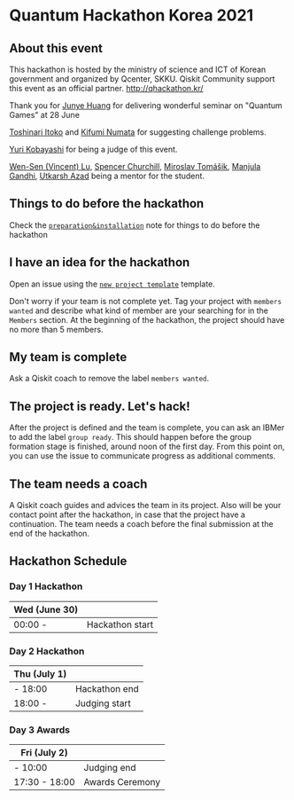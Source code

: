 # Quantum Hackathon Korea 2021
## About this event
This hackathon is hosted by the ministry of science and ICT of Korean government and organized by Qcenter, SKKU.
Qiskit Community support this event as an official partner. 
http://qhackathon.kr/

Thank you for 
[Junye Huang](https://github.com/HuangJunye) for delivering wonderful seminar on "Quantum Games" at 28 June

[Toshinari Itoko](https://github.com/itoko) and [Kifumi Numata](https://github.com/kifumi) for suggesting challenge problems.

[Yuri Kobayashi](https://github.com/veenaiyuri) for being a judge of this event.

[Wen-Sen (Vincent) Lu](https://github.com/wslu42), [Spencer Churchill](https://github.com/splch), [Miroslav Tomášik](https://github.com/molar-volume), [Manjula Gandhi](https://github.com/ManjulaGandhi), [Utkarsh Azad](https://github.com/obliviateandsurrender) being a mentor for the student.


## Things to do before the hackathon

Check the [`preparation&installation`](preparation%26installation.md) note for things to do before the hackathon

## I have an idea for the hackathon

Open an issue using the [`new project template`](https://github.com/qiskit-community/qiskit-hackathon-taiwan-20/issues/new?assignees=&labels=members+wanted&template=new-project-template.md&title=Project+name) template.

Don't worry if your team is not complete yet.
Tag your project with `members wanted` and describe what kind of member are your searching for in the `Members` section.
At the beginning of the hackathon, the project should have no more than 5 members.

## My team is complete

Ask a Qiskit coach to remove the label `members wanted`.

## The project is ready. Let's hack!

After the project is defined and the team is complete, you can ask an IBMer to add the label `group ready`. This should happen before the group formation stage is finished, around noon of the first day. From this point on, you can use the issue to communicate progress as additional comments.

## The team needs a coach

A Qiskit coach guides and advices the team in its project.
Also will be your contact point after the hackathon, in case that the project have a continuation.
The team needs a coach before the final submission at the end of the hackathon.


## Hackathon Schedule

### Day 1 Hackathon
| Wed (June 30) |  |
| -------------- | --------------------------------- |
| 00:00 -  | Hackathon start |
 
 
### Day 2 Hackathon
| Thu (July 1) |  |
| -------------- | --------------------------------- |
|- 18:00 | Hackathon end  |
| 18:00 -  | Judging start |

### Day 3 Awards
| Fri (July 2) |  |
| -------------- | --------------------------------- |
| - 10:00 | Judging end
| 17:30 - 18:00 | Awards Ceremony|


